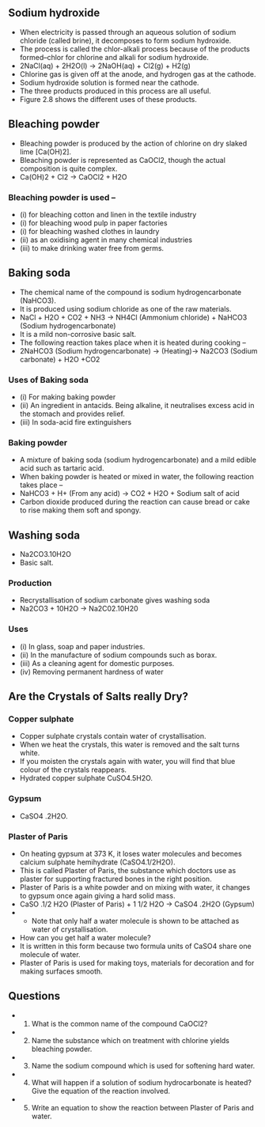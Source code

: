 ## Sodium hydroxide
* When electricity is passed through an aqueous solution of sodium chloride (called brine), it decomposes to form sodium hydroxide. 
* The process is called the chlor-alkali process because of the products formed–chlor for chlorine and alkali for sodium hydroxide.
* 2NaCl(aq) + 2H2O(l) → 2NaOH(aq) + Cl2(g) + H2(g)
* Chlorine gas is given off at the anode, and hydrogen gas at the cathode. 
* Sodium hydroxide solution is formed near the cathode. 
* The three products produced in this process are all useful. 
* Figure 2.8 shows the different uses of these products.
## Bleaching powder
* Bleaching powder is produced by the action of chlorine on dry slaked lime [Ca(OH)2]. 
* Bleaching powder is represented as CaOCl2, though the actual composition is quite complex.
* Ca(OH)2 + Cl2 → CaOCl2 + H2O
### Bleaching powder is used –
* (i) for bleaching cotton and linen in the textile industry
* (i) for bleaching wood pulp in paper factories
* (i) for bleaching washed clothes in laundry
* (ii) as an oxidising agent in many chemical industries
* (iii) to make drinking water free from germs.


## Baking soda
* The chemical name of the compound is sodium hydrogencarbonate (NaHCO3). 
* It is produced using sodium chloride as one of the raw materials.
* NaCl + H2O + CO2 + NH3 → NH4Cl (Ammonium chloride) + NaHCO3 (Sodium hydrogencarbonate)
* It is a mild non-corrosive basic salt. 
* The following reaction takes place when it is heated during cooking –
* 2NaHCO3 (Sodium hydrogencarbonate) → (Heating)→ Na2CO3 (Sodium carbonate) + H2O +CO2
 
### Uses of Baking soda
* (i) For making baking powder
* (ii) An ingredient in antacids. Being alkaline, it neutralises excess acid in the stomach and provides relief.
* (iii) In soda-acid fire extinguishers

### Baking powder
* A mixture of baking soda (sodium hydrogencarbonate) and a mild edible acid such as tartaric acid. 
* When baking powder is heated or mixed in water, the following reaction takes place –
* NaHCO3 + H+  (From any acid) → CO2 + H2O + Sodium salt of acid 
* Carbon dioxide produced during the reaction can cause bread or cake to rise making them soft and spongy.


## Washing soda
* Na2CO3.10H2O 
* Basic salt.
### Production
* Recrystallisation of sodium carbonate gives washing soda 
* Na2CO3 + 10H2O → Na2C02.10H20
### Uses
* (i) In glass, soap and paper industries.
* (ii) In the manufacture of sodium compounds such as borax.
* (iii) As a cleaning agent for domestic purposes.
* (iv) Removing permanent hardness of water

## Are the Crystals of Salts really Dry?
### Copper sulphate
* Copper sulphate crystals contain water of crystallisation. 
* When we heat the crystals, this water is removed and the salt turns white. 
* If you moisten the crystals again with water, you will find that blue colour of the crystals reappears. 
* Hydrated copper sulphate CuSO4.5H2O. 
### Gypsum
* CaSO4 .2H2O. 
### Plaster of Paris 
* On heating gypsum at 373 K, it loses water molecules and becomes calcium sulphate hemihydrate (CaSO4.1/2H2O). 
* This is called Plaster of Paris, the substance which doctors use as plaster for supporting fractured bones in the right position. 
* Plaster of Paris is a white powder and on mixing with water, it changes to gypsum once again giving a hard solid mass. 
* CaSO .1/2 H2O (Plaster of Paris) + 1 1/2 H2O -> CaSO4 .2H2O (Gypsum)
* * Note that only half a water molecule is shown to be attached as water of crystallisation. 
* How can you get half a water molecule? 
* It is written in this form because two formula units of CaSO4  share one molecule of water.
* Plaster of Paris is used for making toys, materials for decoration and for making surfaces smooth. 

## Questions
* 1. What is the common name of the compound CaOCl2?
* 2. Name the substance which on treatment with chlorine yields bleaching powder.
* 3. Name the sodium compound which is used for softening hard water.
* 4. What will happen if a solution of sodium hydrocarbonate is heated? Give the equation of the reaction involved.
* 5. Write an equation to show the reaction between Plaster of Paris and water.

